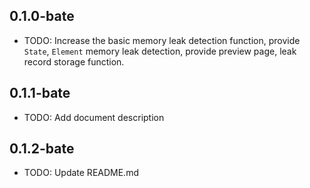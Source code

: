 ## 0.1.0-bate

* TODO: Increase the basic memory leak detection function, provide `State`, `Element` memory leak detection, provide preview page, leak record storage function.

## 0.1.1-bate

* TODO: Add document description

## 0.1.2-bate

* TODO: Update README.md
